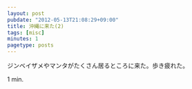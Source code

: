 ```yaml
---
layout: post
pubdate: "2012-05-13T21:08:29+09:00"
title: 沖縄に来た(2)
tags: [misc]
minutes: 1
pagetype: posts
---
```

ジンベイザメやマンタがたくさん居るところに来た。歩き疲れた。

1 min.
